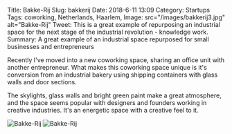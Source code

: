 Title: Bakke-Rij
Slug: bakkerij
Date: 2018-6-11 13:09
Category: Startups
Tags: coworking, Netherlands, Haarlem, 
Image: src="/images/bakkerij3.jpg" alt="Bakke-Rij"
Tweet: This is a great example of repurposing an industrial space for the next stage of the industrial revolution - knowledge work. 
Summary: A great example of an industrial space repurposed for small businesses and entrepreneurs 

Recently I've moved into a new coworking space, sharing an office unit with another entrepreneur. What makes this coworking space unique is it's conversion from an industrial bakery using shipping containers with glass walls and door sections.

The skylights, glass walls and bright green paint make a great atmosphere, and the space seems popular with designers and founders working in creative industries. It's an energetic space with a creative feel to it.

![Bakke-Rij]({filename}../images/bakkerij1.jpg)
![Bakke-Rij]({filename}../images/bakkerij2.jpg)
